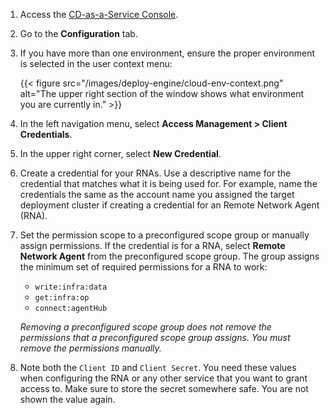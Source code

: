1. Access the [CD-as-a-Service Console](https://console.cloud.armory.io).
1. Go to the **Configuration** tab.
1. If you have more than one environment, ensure the proper environment is selected in the user context menu:

   {{< figure src="/images/deploy-engine/cloud-env-context.png" alt="The upper right section of the window shows what environment you are currently in." >}}

1. In the left navigation menu, select **Access Management > Client Credentials**.
1. In the upper right corner, select **New Credential**.
1. Create a credential for your RNAs. Use a descriptive name for the credential that matches what it is being used for. For example, name the credentials the same as the account name you assigned the target deployment cluster if creating a credential for an Remote Network Agent (RNA).
1. Set the permission scope to a preconfigured scope group or manually assign permissions. If the credential is for a RNA, select **Remote Network Agent** from the preconfigured scope group. The group assigns the minimum set of required permissions for a RNA to work:

   - `write:infra:data`
   - `get:infra:op`
   - `connect:agentHub`

   _Removing a preconfigured scope group does not remove the permissions that a preconfigured scope group assigns. You must remove the permissions manually._

1. Note both the `Client ID` and `Client Secret`. You need these values when configuring the RNA or any other service that you want to grant access to. Make sure to store the secret somewhere safe. You are not shown the value again.
